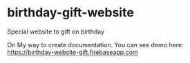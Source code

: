 # birthday-gift-website
Special website to gift on birthday

On My way to create documentation.
You can see demo here: https://birthday-website-gift.firebaseapp.com

